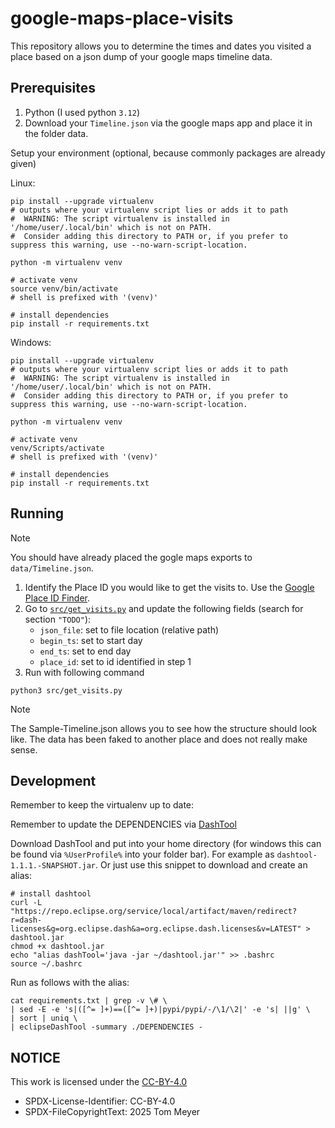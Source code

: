 # google-maps-place-visits

This repository allows you to determine the times and dates you visited a place based on a json dump of your google maps timeline data.

## Prerequisites

1. Python (I used python `3.12`)
2. Download your `Timeline.json` via the google maps app and place it in the folder data.

Setup your environment (optional, because commonly packages are already given)

Linux: 

```shell
pip install --upgrade virtualenv
# outputs where your virtualenv script lies or adds it to path
#  WARNING: The script virtualenv is installed in '/home/user/.local/bin' which is not on PATH.
#  Consider adding this directory to PATH or, if you prefer to suppress this warning, use --no-warn-script-location.

python -m virtualenv venv

# activate venv
source venv/bin/activate
# shell is prefixed with '(venv)'

# install dependencies
pip install -r requirements.txt
```

Windows: 

```shell
pip install --upgrade virtualenv
# outputs where your virtualenv script lies or adds it to path
#  WARNING: The script virtualenv is installed in '/home/user/.local/bin' which is not on PATH.
#  Consider adding this directory to PATH or, if you prefer to suppress this warning, use --no-warn-script-location.

python -m virtualenv venv

# activate venv
venv/Scripts/activate
# shell is prefixed with '(venv)'

# install dependencies
pip install -r requirements.txt
```

## Running

> [!NOTE]
> You should have already placed the gogle maps exports to `data/Timeline.json`. 

1. Identify the Place ID you would like to get the visits to. Use the [Google Place ID Finder](https://developers.google.com/maps/documentation/javascript/examples/places-placeid-finder).
2. Go to [`src/get_visits.py`](./src/get_visits.py) and update the following fields (search for section `"TODO"`):
   - `json_file`: set to file location (relative path)
   - `begin_ts`:  set to start day
   - `end_ts`: set to end day
   - `place_id`: set to id identified in step 1
3. Run with following command

```shell
python3 src/get_visits.py
```

> [!NOTE]
> The Sample-Timeline.json allows you to see how the structure should look like. The data has been faked to another place and does not really make sense.

## Development

Remember to keep the virtualenv up to date:

Remember to update the DEPENDENCIES via [DashTool](https://github.com/eclipse-dash/dash-licenses)

Download DashTool and put into your home directory (for windows this can be found via `%UserProfile%` into your folder bar). For example as `dashtool-1.1.1.-SNAPSHOT.jar`. Or just use this snippet to download and create an alias:

```shell
# install dashtool
curl -L "https://repo.eclipse.org/service/local/artifact/maven/redirect?r=dash-licenses&g=org.eclipse.dash&a=org.eclipse.dash.licenses&v=LATEST" > dashtool.jar
chmod +x dashtool.jar
echo "alias dashTool='java -jar ~/dashtool.jar'" >> .bashrc
source ~/.bashrc
```

Run as follows with the alias:

```shell
cat requirements.txt | grep -v \# \
| sed -E -e 's|([^= ]+)==([^= ]+)|pypi/pypi/-/\1/\2|' -e 's| ||g' \
| sort | uniq \
| eclipseDashTool -summary ./DEPENDENCIES -
```

## NOTICE

This work is licensed under the [CC-BY-4.0](https://spdx.org/licenses/CC-BY-4.0.html)

- SPDX-License-Identifier: CC-BY-4.0
- SPDX-FileCopyrightText: 2025 Tom Meyer